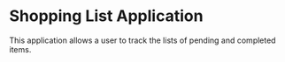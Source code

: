 # Shopping List Application

This application allows a user to track the lists of pending and completed items.